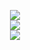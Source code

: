 <p align="center">
    <img src="https://github-readme-stats.vercel.app/api?username=muzaffar-xadjayev&rank_icon=github&include_all_commits=true&card_width=500px&hide_border=true&theme=vue&show=reviews,discussions_started,discussions_answered">
    <br>

<img src="https://streak-stats.demolab.com?user=muzaffar-xadjayev&theme=radical&hide_border=true&card_width=500px">

<br>

<img src="https://github-readme-stats.vercel.app/api/top-langs?username=muzaffar-xadjayev&show_icons=true&locale=en&layout=compact&theme=radical&hide_border=true&card_width=500px"/>
  </p>
